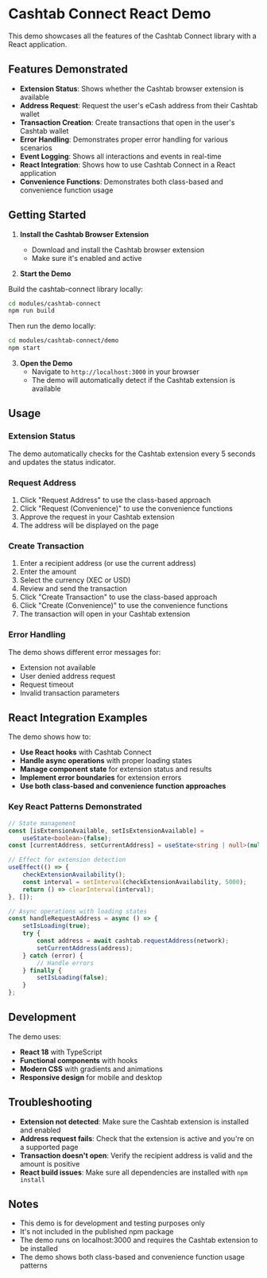 # Cashtab Connect React Demo

This demo showcases all the features of the Cashtab Connect library with a React application.

## Features Demonstrated

-   **Extension Status**: Shows whether the Cashtab browser extension is available
-   **Address Request**: Request the user's eCash address from their Cashtab wallet
-   **Transaction Creation**: Create transactions that open in the user's Cashtab wallet
-   **Error Handling**: Demonstrates proper error handling for various scenarios
-   **Event Logging**: Shows all interactions and events in real-time
-   **React Integration**: Shows how to use Cashtab Connect in a React application
-   **Convenience Functions**: Demonstrates both class-based and convenience function usage

## Getting Started

1. **Install the Cashtab Browser Extension**

    - Download and install the Cashtab browser extension
    - Make sure it's enabled and active

2. **Start the Demo**

Build the cashtab-connect library locally:

```bash
cd modules/cashtab-connect
npm run build
```

Then run the demo locally:

```bash
cd modules/cashtab-connect/demo
npm start
```

3. **Open the Demo**
    - Navigate to `http://localhost:3000` in your browser
    - The demo will automatically detect if the Cashtab extension is available

## Usage

### Extension Status

The demo automatically checks for the Cashtab extension every 5 seconds and updates the status indicator.

### Request Address

1. Click "Request Address" to use the class-based approach
2. Click "Request (Convenience)" to use the convenience functions
3. Approve the request in your Cashtab extension
4. The address will be displayed on the page

### Create Transaction

1. Enter a recipient address (or use the current address)
2. Enter the amount
3. Select the currency (XEC or USD)
4. Review and send the transaction
5. Click "Create Transaction" to use the class-based approach
6. Click "Create (Convenience)" to use the convenience functions
7. The transaction will open in your Cashtab extension

### Error Handling

The demo shows different error messages for:

-   Extension not available
-   User denied address request
-   Request timeout
-   Invalid transaction parameters

## React Integration Examples

The demo shows how to:

-   **Use React hooks** with Cashtab Connect
-   **Handle async operations** with proper loading states
-   **Manage component state** for extension status and results
-   **Implement error boundaries** for extension errors
-   **Use both class-based and convenience function approaches**

### Key React Patterns Demonstrated

```typescript
// State management
const [isExtensionAvailable, setIsExtensionAvailable] =
    useState<boolean>(false);
const [currentAddress, setCurrentAddress] = useState<string | null>(null);

// Effect for extension detection
useEffect(() => {
    checkExtensionAvailability();
    const interval = setInterval(checkExtensionAvailability, 5000);
    return () => clearInterval(interval);
}, []);

// Async operations with loading states
const handleRequestAddress = async () => {
    setIsLoading(true);
    try {
        const address = await cashtab.requestAddress(network);
        setCurrentAddress(address);
    } catch (error) {
        // Handle errors
    } finally {
        setIsLoading(false);
    }
};
```

## Development

The demo uses:

-   **React 18** with TypeScript
-   **Functional components** with hooks
-   **Modern CSS** with gradients and animations
-   **Responsive design** for mobile and desktop

## Troubleshooting

-   **Extension not detected**: Make sure the Cashtab extension is installed and enabled
-   **Address request fails**: Check that the extension is active and you're on a supported page
-   **Transaction doesn't open**: Verify the recipient address is valid and the amount is positive
-   **React build issues**: Make sure all dependencies are installed with `npm install`

## Notes

-   This demo is for development and testing purposes only
-   It's not included in the published npm package
-   The demo runs on localhost:3000 and requires the Cashtab extension to be installed
-   The demo shows both class-based and convenience function usage patterns
